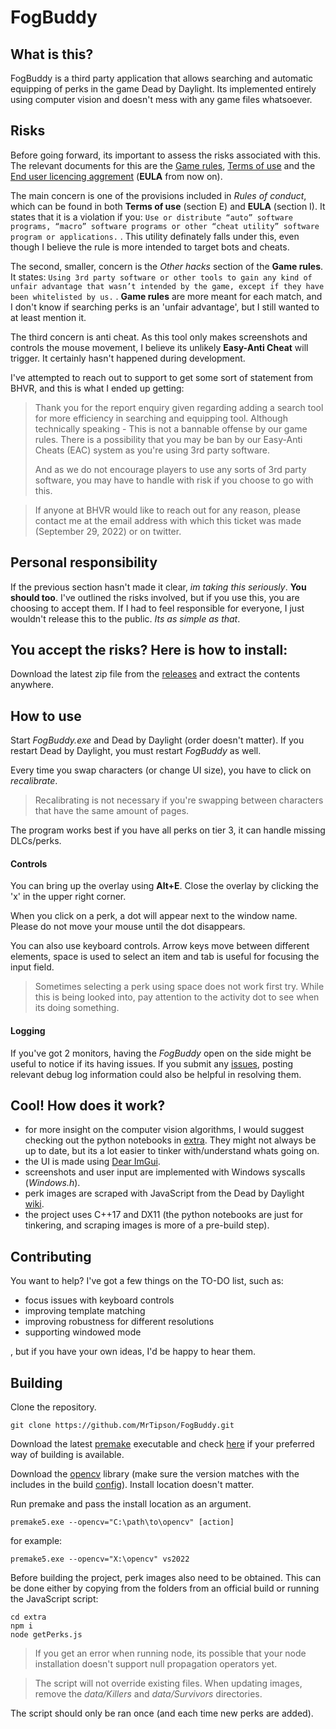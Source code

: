 # FogBuddy
## What is this?
FogBuddy is a third party application that allows searching and automatic equipping of perks in the game Dead by Daylight.
Its implemented entirely using computer vision and doesn't mess with any game files whatsoever.

## Risks
Before going forward, its important to assess the risks associated with this. The relevant documents for this are the [Game rules](https://forum.deadbydaylight.com/en/discussion/19450/game-rules-and-report-system), [Terms of use](https://www.bhvr.com/terms-of-use/) and the [End user licencing aggrement](https://deadbydaylight.com/eula) (**EULA**  from now on).

The main concern is one of the provisions included in *Rules of conduct*, which can be found in both **Terms of use** (section E) and **EULA** (section I). It states that it is a violation if you: `Use or distribute “auto” software programs, “macro” software programs or other “cheat utility” software program or applications.` . This utility definately falls under this, even though I believe the rule is more intended to target bots and cheats.

The second, smaller, concern is the *Other hacks* section of the **Game rules**. It states: `Using 3rd party software or other tools to gain any kind of unfair advantage that wasn’t intended by the game, except if they have been whitelisted by us.` . **Game rules** are more meant for each match, and I don't know if searching perks is an 'unfair advantage', but I still wanted to at least mention it.

The third concern is anti cheat. As this tool only makes screenshots and controls the mouse movement, I believe its unlikely **Easy-Anti Cheat** will trigger. It certainly hasn't happened during development.

I've attempted to reach out to support to get some sort of statement from BHVR, and this is what I ended up getting:

> Thank you for the report enquiry given regarding adding a search tool for more efficiency in searching and equipping tool. Although technically speaking - This is not a bannable offense by our game rules. There is a possibility that you may be ban by our Easy-Anti Cheats (EAC) system as you're using 3rd party software.
> 
>And as we do not encourage players to use any sorts of 3rd party software, you may have to handle with risk if you choose to go with this.

> If anyone at BHVR would like to reach out for any reason, please contact me at the email address with which this ticket was made (September 29, 2022) or on twitter.

## Personal responsibility
If the previous section hasn't made it clear, *im taking this seriously*. **You should too**. I've outlined the risks involved, but if you use this, you are choosing to accept them. If I had to feel responsible for everyone, I just wouldn't release this to the public. *Its as simple as that*.

## You accept the risks? Here is how to install:
Download the latest zip file from the [releases](https://github.com/MrTipson/FogBuddy/releases) and extract the contents anywhere.

## How to use
Start *FogBuddy.exe* and Dead by Daylight (order doesn't matter). If you restart Dead by Daylight, you must restart *FogBuddy* as well.

Every time you swap characters (or change UI size), you have to click on *recalibrate*.
> Recalibrating is not necessary if you're swapping between characters that have the same amount of pages.

The program works best if you have all perks on tier 3, it can handle missing DLCs/perks.

#### Controls
You can bring up the overlay using **Alt+E**. Close the overlay by clicking the 'x' in the upper right corner.

When you click on a perk, a dot will appear next to the window name. Please do not move your mouse until the dot disappears.

You can also use keyboard controls. Arrow keys move between different elements, space is used to select an item and tab is useful for focusing the input field.
> Sometimes selecting a perk using space does not work first try. While this is being looked into, pay attention to the activity dot to see when its doing something.

#### Logging
If you've got 2 monitors, having the *FogBuddy* open on the side might be useful to notice if its having issues. If you submit any [issues](https://github.com/MrTipson/FogBuddy/issues), posting relevant debug log information could also be helpful in resolving them.

## Cool! How does it work?
 - for more insight on the computer vision algorithms, I would suggest checking out the python notebooks in [extra](extra/).
They might not always be up to date, but its a lot easier to tinker with/understand whats going on.
 - the UI is made using [Dear ImGui](https://github.com/ocornut/imgui).
 - screenshots and user input are implemented with Windows syscalls (*Windows.h*).
 - perk images are scraped with JavaScript from the Dead by Daylight [wiki](https://deadbydaylight.fandom.com/).
 - the project uses C++17 and DX11 (the python notebooks are just for tinkering, and scraping images is more of a pre-build step).

## Contributing
You want to help? I've got a few things on the TO-DO list, such as:
 - focus issues with keyboard controls
 - improving template matching
 - improving robustness for different resolutions
 - supporting windowed mode

, but if you have your own ideas, I'd be happy to hear them.

## Building
Clone the repository.

```git clone https://github.com/MrTipson/FogBuddy.git```

Download the latest [premake](https://premake.github.io/) executable and check [here](https://premake.github.io/docs/using-premake) if your preferred way of building is available.

Download the [opencv](https://opencv.org/releases) library (make sure the version matches with the includes in the build [config](premake5.lua)). Install location doesn't matter.

Run premake and pass the install location as an argument.

```premake5.exe --opencv="C:\path\to\opencv" [action]```

for example:

```premake5.exe --opencv="X:\opencv" vs2022```

Before building the project, perk images also need to be obtained. This can be done either by copying from the folders from an official build or running the JavaScript script:

```
cd extra
npm i
node getPerks.js
```
> If you get an error when running node, its possible that your node installation doesn't support null propagation operators yet.

> The script will not override existing files. When updating images, remove the *data/Killers* and *data/Survivors* directories.

The script should only be ran once (and each time new perks are added).
